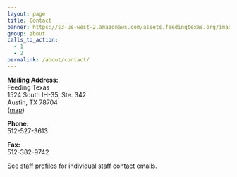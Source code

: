 ```yaml
---
layout: page
title: Contact
banner: https://s3-us-west-2.amazonaws.com/assets.feedingtexas.org/images/banners/banner-05.jpg
group: about
calls_to_action:
  - 1
  - 2
permalink: /about/contact/
---
```

**Mailing Address:**   
Feeding Texas   
1524 South IH-35, Ste. 342   
Austin, TX 78704   
([map](http://goo.gl/maps/AHbEI))

**Phone:**   
512-527-3613

**Fax:**   
512-382-9742

See [staff profiles](staff.html) for individual staff contact emails.
